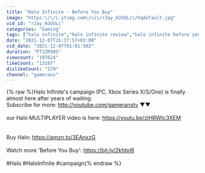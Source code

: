 ```yaml
---
title: "Halo Infinite - Before You Buy"
image: "https:\/\/i.ytimg.com\/vi\/rJay_HJUULc\/hqdefault.jpg"
vid_id: "rJay_HJUULc"
categories: "Gaming"
tags: ["halo infinite","halo infinite review","halo infinite before you buy"]
date: "2021-12-07T15:17:57+03:00"
vid_date: "2021-12-07T01:01:50Z"
duration: "PT12M30S"
viewcount: "197624"
likeCount: "13187"
dislikeCount: "179"
channel: "gameranx"
---
```

{% raw %}Halo Infinite's campaign (PC, Xbox Series X/S/One) is finally almost here after years of waiting.<br />Subscribe for more: <a rel="nofollow" target="blank" href="http://youtube.com/gameranxtv">http://youtube.com/gameranxtv</a> ▼▼<br /><br />our Halo MULTIPLAYER video is here: <a rel="nofollow" target="blank" href="https://youtu.be/zlHRWtc3XEM">https://youtu.be/zlHRWtc3XEM</a><br /><br /><br />Buy Halo: <a rel="nofollow" target="blank" href="https://amzn.to/3EAnxzG">https://amzn.to/3EAnxzG</a><br /><br />Watch more 'Before You Buy': <a rel="nofollow" target="blank" href="https://bit.ly/2kfdxI6">https://bit.ly/2kfdxI6</a><br /><br />#Halo #HaloInfinite #campaign{% endraw %}
